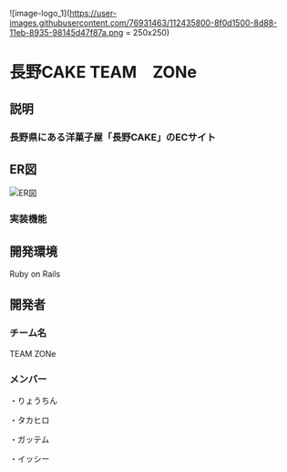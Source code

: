 ![image-logo_1](https://user-images.githubusercontent.com/76931463/112435800-8f0d1500-8d88-11eb-8935-98145d47f87a.png = 250x250)
# 長野CAKE  TEAM　ZONe

## 説明

### 長野県にある洋菓子屋「長野CAKE」のECサイト

## ER図

![ER図](https://user-images.githubusercontent.com/76931463/112425381-4f8afc80-8d79-11eb-8991-73e4b61d4727.jpg)

### 実装機能

## 開発環境　
Ruby on Rails

## 開発者

### チーム名
TEAM ZONe

### メンバー
・りょうちん


・タカヒロ


・ガッテム


・イッシー

